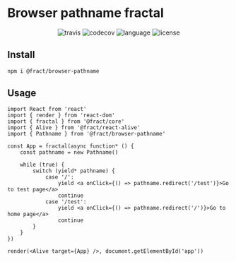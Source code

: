 # Browser pathname fractal

<div align="center">
<img src="https://img.shields.io/travis/fract/browser-pathname" alt="travis" />
<img src="https://img.shields.io/codecov/c/github/fract/browser-pathname" alt="codecov" />
<img src="https://img.shields.io/github/languages/top/fract/browser-pathname" alt="language" />
<img src="https://img.shields.io/npm/l/@fract/browser-pathname" alt="license" />  
</div>

## Install

```bash
npm i @fract/browser-pathname
```

## Usage

```tsx
import React from 'react'
import { render } from 'react-dom'
import { fractal } from '@fract/core'
import { Alive } from '@fract/react-alive'
import { Pathname } from '@fract/browser-pathname'

const App = fractal(async function* () {
    const pathname = new Pathname()

    while (true) {
        switch (yield* pathname) {
            case '/':
                yield <a onClick={() => pathname.redirect('/test')}>Go to test page</a>
                continue
            case '/test':
                yield <a onClick={() => pathname.redirect('/')}>Go to home page</a>
                continue
        }
    }
})

render(<Alive target={App} />, document.getElementById('app'))
```
